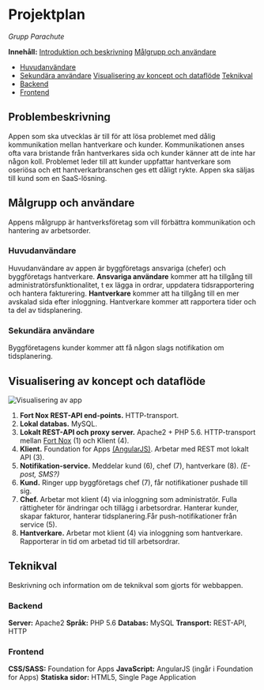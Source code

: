 # Projektplan
*Grupp Parachute*

**Innehåll:**
<a href="#intro">Introduktion och beskrivning</a>
<a href="#users">Målgrupp och användare</a>
* <a href="#mainuser">Huvudanvändare </a>
* <a href="#secondaryuser">Sekundära användare</a>
<a href="#visualization">Visualisering av koncept och dataflöde</a>
<a href="#tech">Teknikval</a>
* <a href="#backend">Backend </a>
* <a href="#frontend">Frontend </a>

## Problembeskrivning<a id="intro"></a>
Appen som ska utvecklas är till för att lösa problemet med dålig kommunikation mellan hantverkare och kunder.
Kommunikationen anses ofta vara bristande från hantverkares sida och kunder känner att de inte har någon koll.
Problemet leder till att kunder uppfattar hantverkare som oseriösa och ett hantverkarbranschen ges ett dåligt rykte.
Appen ska säljas till kund som en SaaS-lösning.

## Målgrupp och användare<a id="users"></a>
Appens målgrupp är hantverksföretag som vill förbättra kommunikation och hantering av arbetsorder.

### Huvudanvändare<a id="mainuser"></a>
Huvudanvändare av appen är byggföretags ansvariga (chefer) och byggföretags hantverkare.
**Ansvariga användare** kommer att ha tillgång till administratörsfunktionalitet, t ex lägga in ordrar, uppdatera tidsrapportering och hantera fakturering.
**Hantverkare** kommer att ha tillgång till en mer avskalad sida efter inloggning. Hantverkare kommer att rapportera tider och ta del av tidsplanering.

### Sekundära användare<a id="secondaryuser"></a>
Byggföretagens kunder kommer att få någon slags notifikation om tidsplanering.

## Visualisering av koncept och dataflöde<a id="visualization"></a>
![Visualisering av app](https://github.com/webbprojekt1-parachute/parachute/blob/master/docs/parachuteapp.png)

1. **Fort Nox REST-API end-points.**
HTTP-transport.
2. **Lokal databas.**
MySQL.
3. **Lokalt REST-API och proxy server.**
Apache2 + PHP 5.6. HTTP-transport mellan [Fort Nox](https://fortnox.se) (1) och Klient (4).
4. **Klient.**
Foundation for Apps [(AngularJS)](https://angularjs.org). Arbetar med REST mot lokalt API (3).
5. **Notifikation-service.**
Meddelar kund (6), chef (7), hantverkare (8). _(E-post, SMS?)_
6. **Kund.**
Ringer upp byggföretags chef (7), får notifikationer pushade till sig.
7. **Chef.**
Arbetar mot klient (4) via inloggning som administratör. Fulla rättigheter för ändringar och tillägg i arbetsordrar. Hanterar kunder, skapar fakturor, hanterar tidsplanering.Får push-notifikationer från service (5).
8. **Hantverkare.**
Arbetar mot klient (4) via inloggning som hantverkare. Rapporterar in tid om arbetad tid till arbetsordrar.

## Teknikval<a id="tech"></a>
Beskrivning och information om de teknikval som gjorts för webbappen.

### Backend<a id="backend"></a>
**Server:** Apache2
**Språk:** PHP 5.6
**Databas:** MySQL
**Transport:** REST-API, HTTP

### Frontend<a id="frontend"></a>
**CSS/SASS:** Foundation for Apps
**JavaScript:** AngularJS (ingår i Foundation for Apps)
**Statiska sidor:** HTML5, Single Page Application
